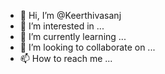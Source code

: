 - 👋 Hi, I’m @Keerthivasanj
- 👀 I’m interested in ...
- 🌱 I’m currently learning ...
- 💞️ I’m looking to collaborate on ...
- 📫 How to reach me ...

<!---
Keerthivasanj/Keerthivasanj is a ✨ special ✨ repository because its `README.md` (this file) appears on your GitHub profile.
You can click the Preview link to take a look at your changes.
--->
